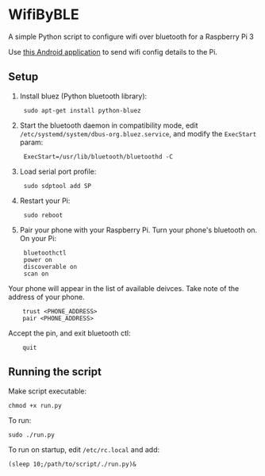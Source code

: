 # WifiByBLE
A simple Python script to configure wifi over bluetooth for a Raspberry Pi 3

Use [this Android application](https://github.com/brendan-myers/rpi3-wifi-conf-android) to send wifi config details to the Pi.


## Setup

1. Install bluez (Python bluetooth library):

        sudo apt-get install python-bluez


2. Start the bluetooth daemon in compatibility mode, edit `/etc/systemd/system/dbus-org.bluez.service`, and modify the `ExecStart` param:


        ExecStart=/usr/lib/bluetooth/bluetoothd -C


3. Load serial port profile:

        sudo sdptool add SP


4. Restart your Pi:

        sudo reboot


5. Pair your phone with your Raspberry Pi. Turn your phone's bluetooth on. On your Pi:

        bluetoothctl
        power on
        discoverable on
        scan on


  Your phone will appear in the list of available deivces. Take note of the address of your phone.

        trust <PHONE_ADDRESS>
        pair <PHONE_ADDRESS>


  Accept the pin, and exit bluetooth ctl:

        quit



## Running the script

Make script executable:

    chmod +x run.py


To run:

    sudo ./run.py


To run on startup, edit `/etc/rc.local` and add:

    (sleep 10;/path/to/script/./run.py)&
